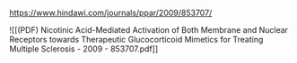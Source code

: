 
https://www.hindawi.com/journals/ppar/2009/853707/

![[(PDF) Nicotinic Acid-Mediated Activation of Both Membrane and Nuclear Receptors towards Therapeutic Glucocorticoid Mimetics for Treating Multiple Sclerosis - 2009 - 853707.pdf]]
